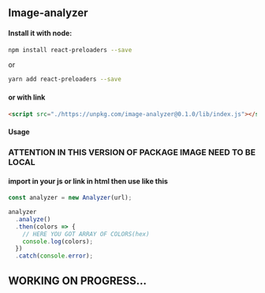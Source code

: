 ## Image-analyzer

#### Install it with node:

```bash
npm install react-preloaders --save
```

or

```bash
yarn add react-preloaders --save
```

#### or with link

```html
<script src="./https://unpkg.com/image-analyzer@0.1.0/lib/index.js"></script>
```

#### Usage

### ATTENTION IN THIS VERSION OF PACKAGE IMAGE NEED TO BE LOCAL

#### import in your js or link in html then use like this 

```js
const analyzer = new Analyzer(url);

analyzer
  .analyze()
  .then(colors => {
    // HERE YOU GOT ARRAY OF COLORS(hex)
    console.log(colors);
  })
  .catch(console.error);
```

## WORKING ON PROGRESS...
